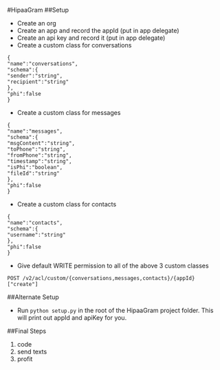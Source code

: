 #HipaaGram
##Setup
* Create an org
* Create an app and record the appId (put in app delegate)
* Create an api key and record it (put in app delegate)
* Create a custom class for conversations

```
{
"name":"conversations",
"schema":{
"sender":"string",
"recipient":"string"
},
"phi":false
}
```

* Create a custom class for messages

```
{
"name":"messages",
"schema":{
"msgContent":"string",
"toPhone":"string",
"fromPhone":"string",
"timestamp":"string",
"isPhi":"boolean",
"fileId":"string"
},
"phi":false
}
```

* Create a custom class for contacts

```
{
"name":"contacts",
"schema":{
"username":"string"
},
"phi":false
}
```

* Give default WRITE permission to all of the above 3 custom classes

```
POST /v2/acl/custom/{conversations,messages,contacts}/{appId}
["create"]
```

##Alternate Setup
* Run `python setup.py` in the root of the HipaaGram project folder. This will print out appId and apiKey for you.

##Final Steps
1. code
2. send texts
3. profit

